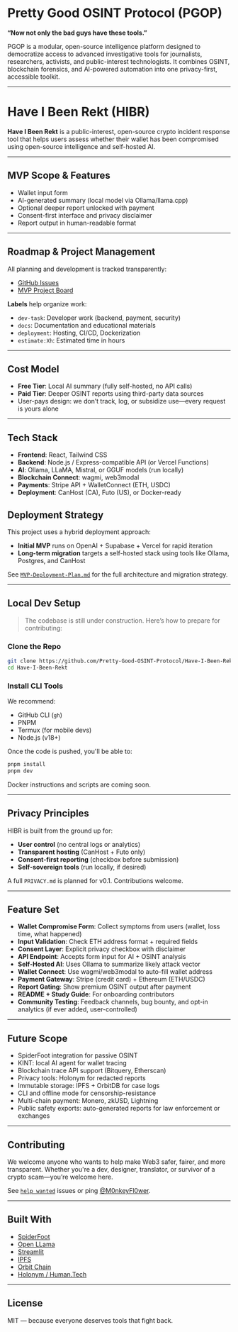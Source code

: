 # Pretty Good OSINT Protocol (PGOP)

**“Now not only the bad guys have these tools.”**

PGOP is a modular, open-source intelligence platform designed to democratize access to advanced investigative tools for journalists, researchers, activists, and public-interest technologists. It combines OSINT, blockchain forensics, and AI-powered automation into one privacy-first, accessible toolkit.

---

# Have I Been Rekt (HIBR)

**Have I Been Rekt** is a public-interest, open-source crypto incident response tool that helps users assess whether their wallet has been compromised using open-source intelligence and self-hosted AI.

---

## MVP Scope & Features

- Wallet input form
- AI-generated summary (local model via Ollama/llama.cpp)
- Optional deeper report unlocked with payment
- Consent-first interface and privacy disclaimer
- Report output in human-readable format

---

## Roadmap & Project Management

All planning and development is tracked transparently:
- [GitHub Issues](https://github.com/Pretty-Good-OSINT-Protocol/Have-I-Been-Rekt/issues)
- [MVP Project Board](https://github.com/orgs/Pretty-Good-OSINT-Protocol/projects)

**Labels** help organize work:
- `dev-task`: Developer work (backend, payment, security)
- `docs`: Documentation and educational materials
- `deployment`: Hosting, CI/CD, Dockerization
- `estimate:Xh`: Estimated time in hours

---

## Cost Model

- **Free Tier**: Local AI summary (fully self-hosted, no API calls)
- **Paid Tier**: Deeper OSINT reports using third-party data sources
- User-pays design: we don’t track, log, or subsidize use—every request is yours alone

---

## Tech Stack

- **Frontend**: React, Tailwind CSS
- **Backend**: Node.js / Express-compatible API (or Vercel Functions)
- **AI**: Ollama, LLaMA, Mistral, or GGUF models (run locally)
- **Blockchain Connect**: wagmi, web3modal
- **Payments**: Stripe API + WalletConnect (ETH, USDC)
- **Deployment**: CanHost (CA), Futo (US), or Docker-ready

## Deployment Strategy

This project uses a hybrid deployment approach:

- **Initial MVP** runs on OpenAI + Supabase + Vercel for rapid iteration
- **Long-term migration** targets a self-hosted stack using tools like Ollama, Postgres, and CanHost

See [`MVP-Deployment-Plan.md`](./MVP-Deployment-Plan.md) for the full architecture and migration strategy.

---

## Local Dev Setup

> The codebase is still under construction. Here’s how to prepare for contributing:

### Clone the Repo

```bash
git clone https://github.com/Pretty-Good-OSINT-Protocol/Have-I-Been-Rekt.git
cd Have-I-Been-Rekt
```

### Install CLI Tools

We recommend:

- GitHub CLI (`gh`)
- PNPM
- Termux (for mobile devs)
- Node.js (v18+)

Once the code is pushed, you'll be able to:

```bash
pnpm install
pnpm dev
```

Docker instructions and scripts are coming soon.

---

## Privacy Principles

HIBR is built from the ground up for:

- **User control** (no central logs or analytics)
- **Transparent hosting** (CanHost + Futo only)
- **Consent-first reporting** (checkbox before submission)
- **Self-sovereign tools** (run locally, if desired)

A full `PRIVACY.md` is planned for v0.1. Contributions welcome.

---

## Feature Set

- **Wallet Compromise Form**: Collect symptoms from users (wallet, loss time, what happened)
- **Input Validation**: Check ETH address format + required fields
- **Consent Layer**: Explicit privacy checkbox with disclaimer
- **API Endpoint**: Accepts form input for AI + OSINT analysis
- **Self-Hosted AI**: Uses Ollama to summarize likely attack vector
- **Wallet Connect**: Use wagmi/web3modal to auto-fill wallet address
- **Payment Gateway**: Stripe (credit card) + Ethereum (ETH/USDC)
- **Report Gating**: Show premium OSINT output after payment
- **README + Study Guide**: For onboarding contributors
- **Community Testing**: Feedback channels, bug bounty, and opt-in analytics (if ever added, user-controlled)

---

## Future Scope

- SpiderFoot integration for passive OSINT
- KINT: local AI agent for wallet tracing
- Blockchain trace API support (Bitquery, Etherscan)
- Privacy tools: Holonym for redacted reports
- Immutable storage: IPFS + OrbitDB for case logs
- CLI and offline mode for censorship-resistance
- Multi-chain payment: Monero, zkUSD, Lightning
- Public safety exports: auto-generated reports for law enforcement or exchanges

---

## Contributing

We welcome anyone who wants to help make Web3 safer, fairer, and more transparent. Whether you're a dev, designer, translator, or survivor of a crypto scam—you’re welcome here.

See [`help wanted`](https://github.com/Pretty-Good-OSINT-Protocol/Have-I-Been-Rekt/issues?q=label%3A%22help+wanted%22) issues or ping [@M0nkeyFl0wer](https://github.com/M0nkeyFl0wer).

---

## Built With

- [SpiderFoot](https://github.com/smicallef/spiderfoot)
- [Open LLama](https://github.com/openlm-research/open_llama)
- [Streamlit](https://streamlit.io/)
- [IPFS](https://ipfs.io/)
- [Orbit Chain](https://bridge.orbit.network/)
- [Holonym / Human.Tech](https://human.tech/)

---

## License

MIT — because everyone deserves tools that fight back.
